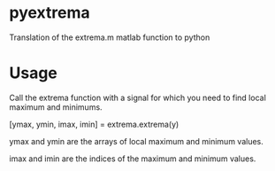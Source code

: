# pyextrema
Translation of the extrema.m matlab function to python

# Usage
Call the extrema function with a signal for which you need to find local maximum and minimums. 

[ymax, ymin, imax, imin] = extrema.extrema(y)

ymax and ymin are the arrays of local maximum and minimum values. 

imax and imin are the indices of the maximum and minimum values. 
